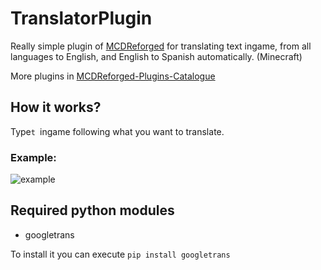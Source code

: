 # TranslatorPlugin

Really simple plugin of [MCDReforged](https://github.com/Fallen-Breath/MCDReforged) for translating text ingame, from all languages to English, and English to Spanish automatically. (Minecraft)

More plugins in [MCDReforged-Plugins-Catalogue](https://github.com/MCDReforged-Plugins/PluginCatalogue)
## How it works?

Type`t `ingame following what you want to translate.

### Example:

![example](https://user-images.githubusercontent.com/61398114/96117242-10af6b80-0eea-11eb-8876-2fef198580e2.png)

## Required python modules

- googletrans

To install it you can execute `pip install googletrans`
